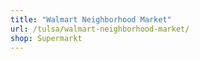 ```yaml
---
title: "Walmart Neighborhood Market"
url: /tulsa/walmart-neighborhood-market/
shop: Supermarkt
---
```

